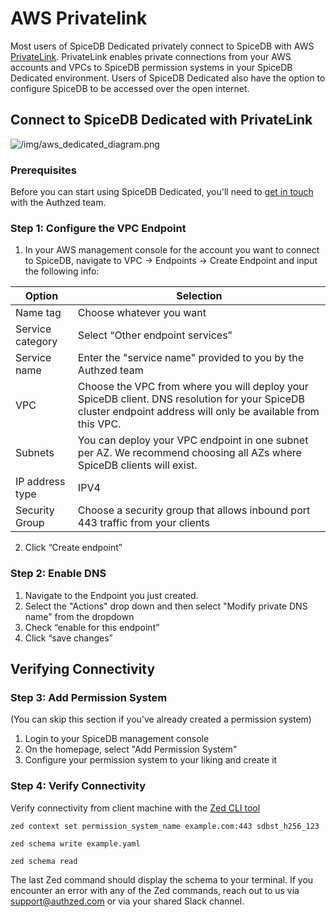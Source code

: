 # AWS Privatelink

Most users of SpiceDB Dedicated privately connect to SpiceDB with AWS [PrivateLink](https://docs.aws.amazon.com/whitepapers/latest/aws-privatelink/aws-privatelink.html). PrivateLink enables private connections from your AWS accounts and VPCs to SpiceDB permission systems in your SpiceDB Dedicated environment. Users of SpiceDB Dedicated also have the option to configure SpiceDB to be accessed over the open internet. 

## Connect to SpiceDB Dedicated with PrivateLink

![/img/aws_dedicated_diagram.png](/img/aws_dedicated_diagram.png)

### Prerequisites
Before you can start using SpiceDB Dedicated, you'll need to [get in touch](https://authzed.com/call) with the Authzed team. 

### Step 1: Configure the VPC Endpoint
1. In your AWS management console for the account you want to connect to SpiceDB, navigate to VPC → Endpoints → Create Endpoint and input the following info:

| Option             | Selection |
| --------------------- | ------------------- |
| Name tag        | Choose whatever you want   |
| Service category | Select “Other endpoint services”   |
| Service name | Enter the "service name" provided to you by the Authzed team |
| VPC | Choose the VPC from where you will deploy your SpiceDB client. DNS resolution for your SpiceDB cluster endpoint address will only be available from this VPC. |
| Subnets | You can deploy your VPC endpoint in one subnet per AZ. We recommend choosing all AZs where SpiceDB clients will exist. |
| IP address type | IPV4 |
| Security Group | Choose a security group that allows inbound port 443 traffic from your clients |

2. Click “Create endpoint”

### Step 2: Enable DNS
1. Navigate to the Endpoint you just created.
2. Select the "Actions" drop down and then select "Modify private DNS name" from the dropdown
3. Check “enable for this endpoint”
4. Click “save changes”

## Verifying Connectivity

### Step 3: Add Permission System 
(You can skip this section if you've already created a permission system)
1. Login to your SpiceDB management console
2. On the homepage, select "Add Permission System"
3. Configure your permission system to your liking and create it

### Step 4: Verify Connectivity
Verify connectivity from client machine with the [Zed CLI tool](https://github.com/authzed/zed)
``` zed
zed context set permission_system_name example.com:443 sdbst_h256_123
```
``` zed
zed schema write example.yaml
```
``` zed
zed schema read
```

The last Zed command should display the schema to your terminal. If you encounter an error with any of the Zed commands, reach out to us via support@authzed.com or via your shared Slack channel.